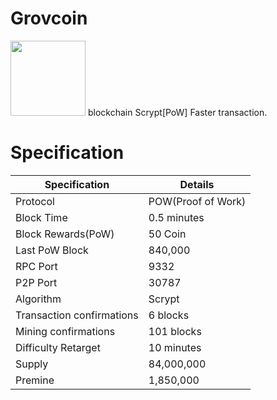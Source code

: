 <h1>Grovcoin</h1>

<img src="https://www.img.in.th/images/6da7e6dd18b75e5b6cbc3327172697b9.png" width="120px" height="120px">
blockchain Scrypt[PoW]  Faster transaction.
<br>


<h1>Specification</h1>

| Specification  | Details |
| ------------- | ------------- |
Protocol	|	POW(Proof of Work)	|
Block Time	|	0.5 minutes	|
Block Rewards(PoW)	|	50 Coin	|
Last PoW Block	|	840,000	|
RPC Port	|	9332	|
P2P Port	|	30787	|
Algorithm	|	Scrypt	|
Transaction confirmations	|	6 blocks	|
Mining confirmations	|	101 blocks	|
Difficulty Retarget	|	10 minutes	|
Supply	|	84,000,000	|
Premine	|	1,850,000	|
